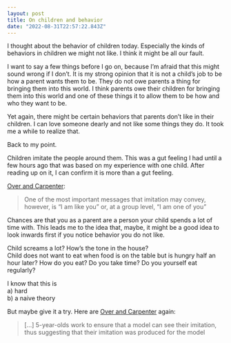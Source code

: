```yaml
---
layout: post
title: On children and behavior
date: "2022-08-31T22:57:22.843Z"
---
```

I thought about the behavior of children today. Especially the kinds of behaviors in children we might not like. I think it might be all our fault.

I want to say a few things before I go on, because I’m afraid that this might sound wrong if I don’t. It is my strong opinion that it is not a child’s job to be how a parent wants them to be. They do not owe parents a thing for bringing them into this world. I think parents owe their children for bringing them into this world and one of these things it to allow them to be how and who they want to be.

Yet again, there might be certain behaviors that parents don’t like in their children. I can love someone dearly and not like some things they do. It took me a while to realize that.

Back to my point.

Children imitate the people around them. This was a gut feeling I had until a few hours ago that was based on my experience with one child. After reading up on it, I can confirm it is more than a gut feeling.

[Over and Carpenter](https://www.eva.mpg.de/documents/Wiley-Blackwell/Over_Social_ChildDevPerspec_2013_1752632.pdf):

> One of the most important messages that imitation may convey, however, is “I am like you” or, at a group level, “I am one of you”

Chances are that you as a parent are a person your child spends a lot of time with. This leads me to the idea that, maybe, it might be a good idea to look inwards first if you notice behavior you do not like.

Child screams a lot? How’s the tone in the house?  
Child does not want to eat when food is on the table but is hungry half an hour later? How do you eat? Do you take time? Do you yourself eat regularly?

I know that this is  
a) hard  
b) a naive theory  


But maybe give it a try. Here are [Over and Carpenter](https://www.eva.mpg.de/documents/Wiley-Blackwell/Over_Social_ChildDevPerspec_2013_1752632.pdf) again:

> \[…] 5-year-olds work to ensure that a model can see their imitation, thus suggesting that their imitation was produced for the model
